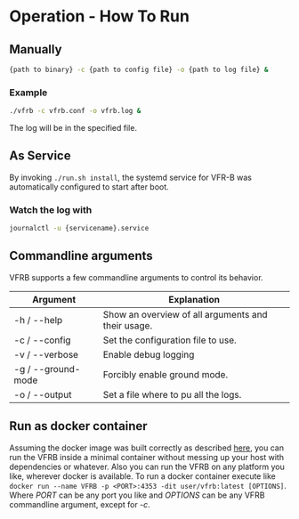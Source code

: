 # Operation - How To Run

## Manually

```bash
{path to binary} -c {path to config file} -o {path to log file} &
```

### Example

```bash
./vfrb -c vfrb.conf -o vfrb.log &
```

The log will be in the specified file.

## As Service

By invoking `./run.sh install`, the systemd service for VFR-B was automatically configured to start after boot.

### Watch the log with

```bash
journalctl -u {servicename}.service
```

## Commandline arguments

VFRB supports a few commandline arguments to control its behavior.

| Argument           | Explanation                                        |
| ------------------ | -------------------------------------------------- |
| -h / --help        | Show an overview of all arguments and their usage. |
| -c / --config      | Set the configuration file to use.                 |
| -v / --verbose     | Enable debug logging                               |
| -g / --ground-mode | Forcibly enable ground mode.                       |
| -o / --output      | Set a file where to pu all the logs.               |

## Run as docker container

Assuming the docker image was built correctly as described [here](installation.md),
you can run the VFRB inside a minimal container without messing up your host with dependencies or whatever.
Also you can run the VFRB on any platform you like, wherever docker is available.
To run a docker container execute like `docker run --name VFRB -p <PORT>:4353 -dit user/vfrb:latest [OPTIONS]`.
Where _PORT_ can be any port you like and _OPTIONS_ can be any VFRB commandline argument, except for _-c_.
